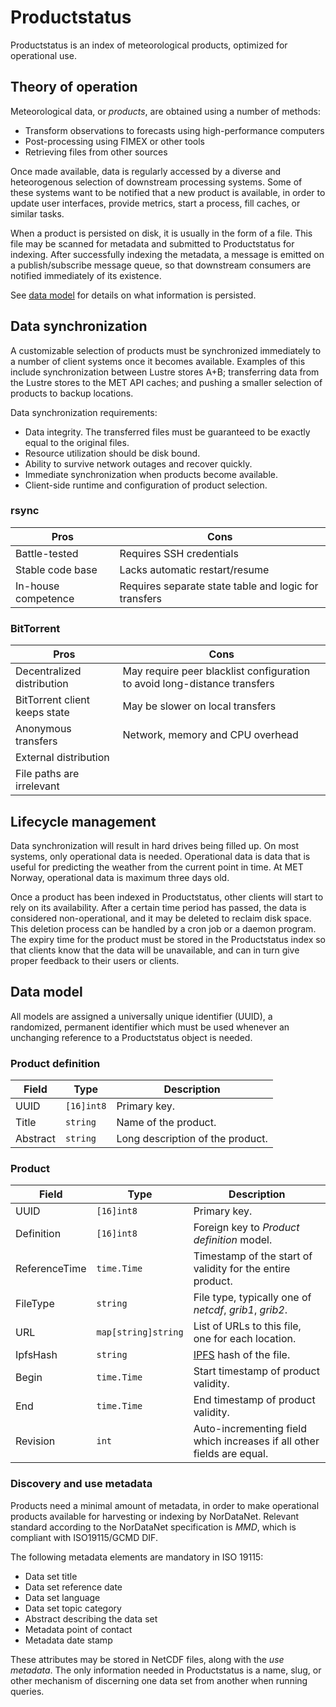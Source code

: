 # Productstatus

Productstatus is an index of meteorological products, optimized for operational use.

## Theory of operation

Meteorological data, or _products_, are obtained using a number of methods:

* Transform observations to forecasts using high-performance computers
* Post-processing using FIMEX or other tools
* Retrieving files from other sources

Once made available, data is regularly accessed by a diverse and heteorogenous
selection of downstream processing systems. Some of these systems want to be
notified that a new product is available, in order to update user interfaces,
provide metrics, start a process, fill caches, or similar tasks.

When a product is persisted on disk, it is usually in the form of a file. This
file may be scanned for metadata and submitted to Productstatus for indexing.
After successfully indexing the metadata, a message is emitted on a
publish/subscribe message queue, so that downstream consumers are notified
immediately of its existence.

See [data model](#data-model) for details on what information is persisted.

## Data synchronization

A customizable selection of products must be synchronized immediately to a
number of client systems once it becomes available. Examples of this include
synchronization between Lustre stores A+B; transferring data from the Lustre
stores to the MET API caches; and pushing a smaller selection of products to
backup locations.

Data synchronization requirements:

* Data integrity. The transferred files must be guaranteed to be exactly equal
  to the original files.
* Resource utilization should be disk bound.
* Ability to survive network outages and recover quickly.
* Immediate synchronization when products become available.
* Client-side runtime and configuration of product selection.

### rsync

| Pros | Cons |
| ---- | ---- |
| Battle-tested | Requires SSH credentials |
| Stable code base | Lacks automatic restart/resume |
| In-house competence | Requires separate state table and logic for transfers |

### BitTorrent

| Pros | Cons |
| ---- | ---- |
| Decentralized distribution | May require peer blacklist configuration to avoid long-distance transfers |
| BitTorrent client keeps state | May be slower on local transfers |
| Anonymous transfers | Network, memory and CPU overhead |
| External distribution | |
| File paths are irrelevant | |

## Lifecycle management

Data synchronization will result in hard drives being filled up. On most
systems, only operational data is needed. Operational data is data that is
useful for predicting the weather from the current point in time. At MET
Norway, operational data is maximum three days old.

Once a product has been indexed in Productstatus, other clients will start to
rely on its availability. After a certain time period has passed, the data is
considered non-operational, and it may be deleted to reclaim disk space. This
deletion process can be handled by a cron job or a daemon program. The expiry
time for the product must be stored in the Productstatus index so that clients
know that the data will be unavailable, and can in turn give proper feedback to
their users or clients.


## Data model

All models are assigned a universally unique identifier (UUID), a randomized,
permanent identifier which must be used whenever an unchanging reference to a
Productstatus object is needed.

### Product definition

| Field | Type | Description |
| ----- | ---- | ----------- |
| UUID  | `[16]int8` | Primary key. |
| Title | `string` | Name of the product. |
| Abstract | `string` | Long description of the product. |

### Product

| Field | Type | Description |
| ----- | ---- | ----------- |
| UUID  | `[16]int8` | Primary key. |
| Definition  | `[16]int8` | Foreign key to _Product definition_ model. |
| ReferenceTime | `time.Time` | Timestamp of the start of validity for the entire product. |
| FileType | `string` | File type, typically one of _netcdf_, _grib1_, _grib2_. |
| URL | `map[string]string` | List of URLs to this file, one for each location. |
| IpfsHash | `string` | [IPFS](https://ipfs.io/) hash of the file. |
| Begin | `time.Time` | Start timestamp of product validity. |
| End | `time.Time` | End timestamp of product validity. |
| Revision | `int` | Auto-incrementing field which increases if all other fields are equal. |

### Discovery and use metadata

Products need a minimal amount of metadata, in order to make operational
products available for harvesting or indexing by NorDataNet. Relevant standard
according to the NorDataNet specification is _MMD_, which is compliant with
ISO19115/GCMD DIF.

The following metadata elements are mandatory in ISO 19115:

* Data set title
* Data set reference date
* Data set language
* Data set topic category
* Abstract describing the data set
* Metadata point of contact
* Metadata date stamp

These attributes may be stored in NetCDF files, along with the _use metadata_.
The only information needed in Productstatus is a name, slug, or other
mechanism of discerning one data set from another when running queries.
